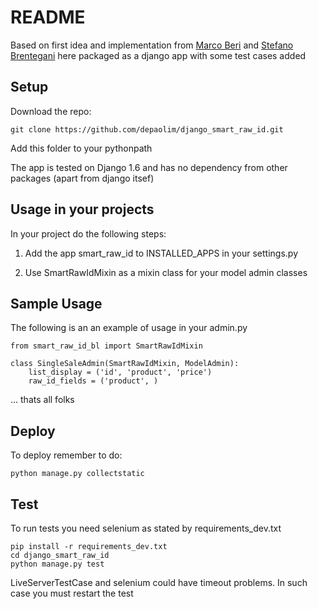 # README

Based on first idea and implementation from [Marco Beri](https://github.com/taifu) and [Stefano Brentegani](https://github.com/brente) here packaged as a django app with some test cases added

## Setup

Download the repo:

    git clone https://github.com/depaolim/django_smart_raw_id.git

Add this folder to your pythonpath

The app is tested on Django 1.6 and has no dependency from other packages (apart from django itsef)

## Usage in your projects

In your project do the following steps:

1. Add the app smart\_raw\_id to INSTALLED\_APPS in your settings.py

2. Use SmartRawIdMixin as a mixin class for your model admin classes

## Sample Usage

The following is an an example of usage in your admin.py

    from smart_raw_id_bl import SmartRawIdMixin
   
    class SingleSaleAdmin(SmartRawIdMixin, ModelAdmin):
        list_display = ('id', 'product', 'price')
        raw_id_fields = ('product', )

... thats all folks

## Deploy

To deploy remember to do:

    python manage.py collectstatic


## Test

To run tests you need selenium as stated by requirements\_dev.txt

    pip install -r requirements_dev.txt
    cd django_smart_raw_id
    python manage.py test


LiveServerTestCase and selenium could have timeout problems.
In such case you must restart the test
